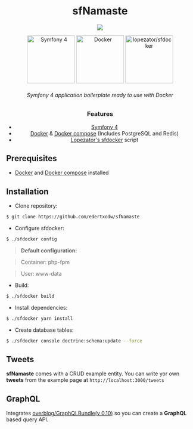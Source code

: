 <h1 align="center">sfNamaste</h1>
<p align="center">
<img src="https://cdn0.iconfinder.com/data/icons/sports-android-l-lollipop-icon-pack/24/floating_guru-256.png" />
</p>

<p align="center">
    <img src="http://4.bp.blogspot.com/-8SkMq_RvLAk/UAQPXDdlETI/AAAAAAAAA7k/XlM-IcFMF2I/s1600/symfony-logo.png" width="128" height="128" alt="Symfony 4"></img>
    <img src="https://www.docker.com/sites/default/files/Whale%20Logo332_5.png" width="128" height="128" alt="Docker"></img>
    <img src="https://avatars1.githubusercontent.com/u/5780637?s=400&v=4" width="128" height="128" alt="lopezator/sfdocker"></img>
<p>

<h6 align="center">Symfony 4 application boilerplate ready to use with Docker</h6>

<h3 align="center">Features</h3>

<ul align="center">
    <li><a href="https://symfony.com">Symfony 4</a></li>
    <li><a href="https://www.docker.com/">Docker</a> & <a href="https://docs.docker.com/compose/">Docker compose</a> (Includes PostgreSQL and Redis)</li>
    <li><a href="https://github.com/lopezator/sfdocker">Lopezator's sfdocker</a> script</li>
</ul>

## Prerequisites
- [Docker](https://www.docker.com/) and [Docker compose](https://docs.docker.com/compose/) installed

## Installation

- Clone repository:
```bash
$ git clone https://github.com/edertxodw/sfNamaste
```
- Configure sfdocker:
```bash
$ ./sfdocker config
```
> **Default configuration:**

> Container: php-fpm

> User: www-data
- Build:
```bash
$ ./sfdocker build
```
- Install dependencies:
```bash
$ ./sfdocker yarn install
```
- Create database tables:
```bash
$ ./sfdocker console doctrine:schema:update --force
```

## Tweets

**sfNamaste** comes with a CRUD example entity. You can write
yor own __tweets__ from the example page at `http://localhost:3000/tweets`

## GraphQL

Integrates [overblog/GraphQLBundle(v 0.10)](https://github.com/overblog/GraphQLBundle/tree/0.10)
so you can create a **GraphQL** based query API.